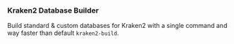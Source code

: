 <!--
.. title: Kraken2 Database Builder
.. slug: kdb
.. date: 2024-08-04 01:21:21 UTC
.. tags:
.. category: projects
.. link:
.. description:
.. type: text
-->


### Kraken2 Database Builder

Build standard & custom databases for Kraken2 with a single command and way faster than default `kraken2-build`.
